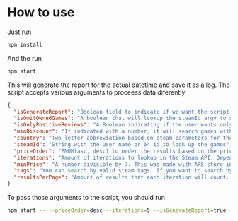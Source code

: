 # How to use

Just run
```sh
npm install
```

And the run
```sh
npm start
```

This will generate the report for the actual datetime and save it as a log.
The script accepts various arguments to proceess data diferently
```json
{
  "isGenerateReport": "Boolean field to indicate if we want the script to create a report file. Default true",
  "isOmitOwnedGames": "A boolean that will lookup the steamId argv to search the user's games and skip those from the report",
  "isOnlyPositiveReviews": "A Boolean indicating if the user wants only positive reviewed games",
  "minDiscount": "If indicated with a number, it will search games with a discount at least the number marked",
  "country": "Two letter abbreviation based on steam parameters for the country where the currency will be based on",
  "steamId": "String with the user name or 64 id to look up the games",
  "priceOrder": "ENUM(asc, desc) to order the results based on the price. Default desc",
  "iterations": "Amount of iterations to lookup in the Steam API. Depends on the amount of game on sales, a good value would be between 15 and 20 to get all the games on the steam sales page",
  "minPrice": "A number divisible by 7. This was made with ARS store in mind... so, sorry not sorry",
  "tags": "You can search by valid steam tags. If you want to search by multiple tags, send them separated by a comma",
  "resultsPerPage": "Amount of results that each iteration will count. The max amount can be 100",
}
```

To pass those arguments to the script, you should run
```sh
npm start -- --priceOrder=desc --iterations=5 --isGenerateReport=true --tags=FPS,Racing
```